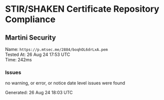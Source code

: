 # STIR/SHAKEN Certificate Repository Compliance

## Martini Security

Name: `https://p.mtsec.me/2884/boqhOL6drLxA.pem`\
Tested At: 26 Aug 24 17:53 UTC\
Time: 242ms

### Issues

no warning, or error, or notice date level issues were found

Generated: 26 Aug 24 18:03 UTC